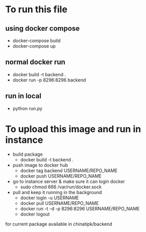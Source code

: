 # To run this file
## using docker compose
- docker-compose build
- docker-compose up

## normal docker run
- docker build -t backend .
- docker run -p 8296:8296 backend

## run in local
- python run.py

# To upload this image and run in instance
- build package
    - docker build -t backend .
- push image to docker hub
    - docker tag backend USERNAME/REPO_NAME
    - docker push USERNAME/REPO_NAME
- go to instance server & make sure it can login docker
    - sudo chmod 666 /var/run/docker.sock
- pull and keep it running in the background
    - docker login -u USERNAME
    - docker pull USERNAME/REPO_NAME
    - docker run -t -d -p 8296:8296 USERNAME/REPO_NAME
    - docker logout

for current package available in chinatipk/backend
